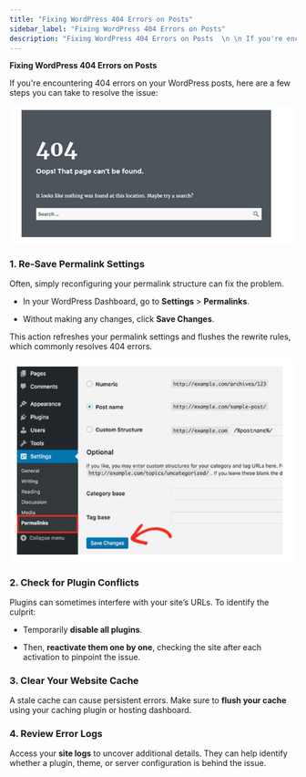 ```yaml
---
title: "Fixing WordPress 404 Errors on Posts"
sidebar_label: "Fixing WordPress 404 Errors on Posts"
description: "Fixing WordPress 404 Errors on Posts  \n \n If you're encountering 404 errors on your WordPress posts, here are a few steps you can take to resolve the issue:"
---
```


**Fixing WordPress 404 Errors on Posts**

If you're encountering 404 errors on your WordPress posts, here are a few steps you can take to resolve the issue:

![image.png](./img/33001665602583-c271d5a4d1.png)

### 1\. Re-Save Permalink Settings

Often, simply reconfiguring your permalink structure can fix the problem.

*   In your WordPress Dashboard, go to **Settings** > **Permalinks**.
    
*   Without making any changes, click **Save Changes**.
    

This action refreshes your permalink settings and flushes the rewrite rules, which commonly resolves 404 errors.

![image.png](./img/33001665602583-e7cdc3cfaf.png)

### 2\. Check for Plugin Conflicts

Plugins can sometimes interfere with your site’s URLs. To identify the culprit:

*   Temporarily **disable all plugins**.
    
*   Then, **reactivate them one by one**, checking the site after each activation to pinpoint the issue.
    

### 3\. Clear Your Website Cache

A stale cache can cause persistent errors. Make sure to **flush your cache** using your caching plugin or hosting dashboard.

### 4\. Review Error Logs

Access your **site logs** to uncover additional details. They can help identify whether a plugin, theme, or server configuration is behind the issue.